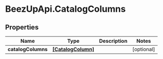 # BeezUpApi.CatalogColumns

## Properties
Name | Type | Description | Notes
------------ | ------------- | ------------- | -------------
**catalogColumns** | [**[CatalogColumn]**](CatalogColumn.md) |  | [optional] 


